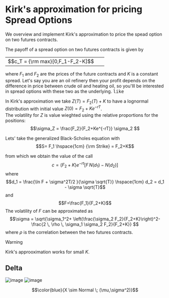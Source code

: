 # Kirk's approximation for pricing Spread Options

We overview and implement Kirk's approximation to price the spead option on two futures contracts.

The payoff of a spread option on two futures contracts is given by
<div align="center">
<table>
<tbody>
<td align="center">
<img width="20" height="0"><br>
  $$c_T = {\rm max}[0,F_1-F_2-K]$$
<img width="20" height="0">
</td>
</tbody>
</table>
</div>

where $F_1$ and $F_2$ are the prices of the future contracts and $K$ is a constant spread. Let's say you are an oil refinery then your profit depends on the difference in price between crude oil and heating oil, so you'lll be interested in spread options with these two as the underlying. <kbd>like</kbd> 

In Kirk's approximation we take $Z(T)=F_2(T)+K$ to have a lognormal distribution with initial value $Z(0) = F_2+Ke^{-rT}$.\
The volatility for $Z$ is value wieghted  using the relative proportions for the positions:
$$\sigma_Z = \frac{F_2}{F_2+Ke^{-rT}} \sigma_2 $$

Lets' take the generalized Black-Scholes equation with
$$S= F_1 \hspace{1cm} {\rm Strike} = F_2+K$$


from which we obtain the value of the call
$$c= (F_2+K) e^{-rt}[F \, N(d_1) - N(d_2)]$$
where 
$$d_1 = \frac{\ln F + \sigma^2T/2 }{\sigma \sqrt{T}}  \hspace{1cm} d_2 = d_1 - \sigma \sqrt{T}$$
and 
$$F=\frac{F_1}{F_2+K}$$ 
The volatility of $F$ can be approximated as 
$$\sigma = \sqrt{\sigma_1^2+ \left(\frac{\sigma_2 F_2}{F_2+K}\right)^2- \frac{2 \, \rho \, \sigma_1 \sigma_2 F_2}{F_2+K}} $$
where $\rho$ is the correlation between the two futures contracts. 

> [!WARNING]  
>  Kirk's approoximation works for small $K$.

## Delta
![image](https://github.com/alexisdpc/Kirks-approximation/assets/124795834/f7292ffd-d914-47c6-a262-1fc7bbd46568) ![image](https://github.com/alexisdpc/Kirks-approximation/assets/124795834/5e387923-4513-4ed0-a00f-a86f0b3af805)


$$\color{blue}{X \sim Normal \; (\mu,\sigma^2)}$$

<p align="center">
  <img width="10" height="5" src="https://github.com/alexisdpc/Kirks-approximation/assets/124795834/6d16a2b7-5f2b-4c6d-a360-4aa8fffdcaa4">
</p>



